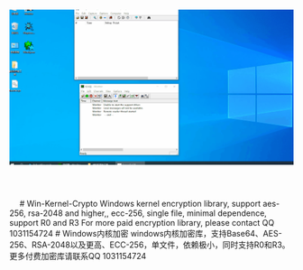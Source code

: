<h1 align="center">
	<img  src="base64.gif" alt="Awesome-Cryptography">
	<br>
	<br>
</h1>
&emsp;  
# Win-Kernel-Crypto  
Windows kernel encryption library, support aes-256, rsa-2048 and higher,, ecc-256, single file, minimal dependence, support R0 and R3  
For more paid encryption library, please contact QQ 1031154724  
# Windows内核加密  
windows内核加密库，支持Base64、AES-256、RSA-2048以及更高、ECC-256，单文件，依赖极小，同时支持R0和R3。  
更多付费加密库请联系QQ 1031154724   



